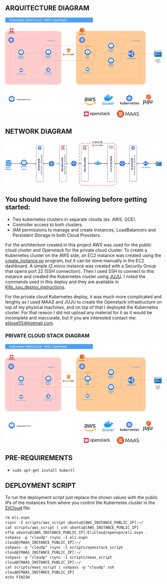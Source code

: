 ## ARQUITECTURE DIAGRAM
![Hybrid_Cloud.jpg](https://github.com/elijose55/EliCloud/blob/master/images/Hybrid%20Cloud.jpg)

## NETWORK DIAGRAM
![network_diagram.jpg](https://github.com/elijose55/EliCloud/blob/master/images/Network%20Diagram%20(1).jpg)

## You should have the following before getting started:
- Two kubernetes clusters in separate clouds (ex. AWS, GCE).
- Controller access to both clusters.
- IAM permissions to manage and create Instances, LoadBalancers and Persistent Storage in both Cloud Providers.

For the architecture created in this project AWS was used for the public cloud cluster and Openstack for the private cloud cluster.
To create a Kubernetes cluster on the AWS side, an EC2 instance was created using the [create_instance.py](https://github.com/elijose55/EliCloud/blob/master/misc/create_instance.py) program, but it can be done manually in the EC2 dashboard. A simple *t2.micro* instance was created with a Security Group that opens port 22 (SSH connection). Then I used SSH to connect to this instance and created the Kubernetes cluster using [JUJU](https://jaas.ai/docs/installing). I noted the commands used in this deploy and they are available in [K8s_juju_deploy_instructions](https://github.com/elijose55/EliCloud/blob/master/misc/create_instance.py).

For the private cloud Kubernetes deploy, it was much more complicated and lenghty as I used MAAS and JUJU to create the Openstack infrastructure on top of my physical machines, and on top of that I deployed the Kubernetes cluster. For that reason I did not upload any material for it as it would be incomplete and inaccurate, but if you are interested contact me: [elijose55@hotmail.com](mailto:elijose55@hotmail.com).

### PRIVATE CLOUD STACK DIAGRAM
![alt text](https://github.com/elijose55/EliCloud/blob/master/images/Hybrid%20Cloud.jpg)






## PRE-REQUIREMENTS
- `sudo apt-get install kubectl`

## DEPLOYMENT SCRIPT
To run the deployment script just replace the shown values with the public IPs of the instances from where you control the Kubernetes cluster in the [EliCloud](https://github.com/elijose55/EliCloud/blob/master/EliCloud) file:

```
rm eli.ovpn
rsync -I scripts/aws_script ubuntu@[AWS_INSTANCE_PUBLIC_IP]:~/
cat scripts/aws_script | ssh ubuntu@[AWS_INSTANCE_PUBLIC_IP]
sftp ubuntu@[AWS_INSTANCE_PUBLIC_IP]:EliCloud/openvpn/eli.ovpn .
sshpass -p "cloudp" rsync -I eli.ovpn cloud@[MAAS_INSTANCE_PUBLIC_IP]:~/
sshpass -p "cloudp" rsync -I scripts/openstack_script cloud@[MAAS_INSTANCE_PUBLIC_IP]:~/
sshpass -p "cloudp" rsync -I scripts/maas_script cloud@[MAAS_INSTANCE_PUBLIC_IP]:~/
cat scripts/maas_script | sshpass -p "cloudp" ssh cloud@[MAAS_INSTANCE_PUBLIC_IP]
echo FINISH
```
